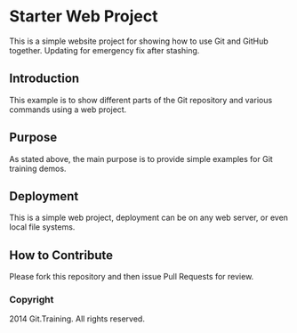 # Starter Web Project

This is a simple website project for showing how to use Git and GitHub together. 
Updating for emergency fix after stashing.

## Introduction

This example is to show different parts of the Git repository and various commands using a web project.

## Purpose

As stated above, the main purpose is to provide simple examples for Git training demos.

## Deployment

This is a simple web project, deployment can be on any web server, or even local file systems.

## How to Contribute

Please fork this repository and then issue Pull Requests for review.

### Copyright

2014 Git.Training. All rights reserved.